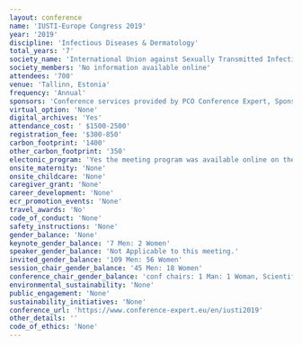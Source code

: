 ```yaml
---
layout: conference 
name: 'IUSTI-Europe Congress 2019'
year: '2019'
discipline: 'Infectious Diseases & Dermatology'
total_years: '7'
society_name: 'International Union against Sexually Transmitted Infections'
society_members: 'No information available online'
attendees: '700'
venue: 'Tallinn, Estonia'
frequency: 'Annual'
sponsors: 'Conference services provided by PCO Conference Expert, Sponsors: Bailleul Laboratories (http://bailleul.com/en/), Cepheid (https://www.cepheid.com/us//), Syn Lab (https://synlab.ee/), Abbott (https://www.abbott.com/), BD(https://www.bd.com/europe/), MSD(http://www.msd.com/),Roche (https://www.roche.com/). ViiV Healthcare(https://viivhealthcare.com/en-gb/), ECDC:European Center for Disease prevention and control (https://www.ecdc.europa.eu/en/home). '
virtual_option: 'None'
digital_archives: 'Yes'
attendance_cost: ' $1500-2500'
registration_fee: '$300-850'
carbon_footprint: '1400'
other_carbon_footprint: '350'
electonic_program: 'Yes the meeting program was available online on the conference website.'
onsite_maternity: 'None'
onsite_childcare: 'None'
caregiver_grant: 'None'
career_development: 'None'
ecr_promotion_events: 'None'
travel_awards: 'No'
code_of_conduct: 'None'
safety_instructions: 'None'
gender_balance: 'None'
keynote_gender_balance: '7 Men: 2 Women'
speaker_gender_balance: 'Not Applicable to this meeting.'
invited_gender_balance: '109 Men: 56 Women'
session_chair_gender_balance: '45 Men: 18 Women'
conference_chair_gender_balance: 'conf chairs: 1 Man: 1 Woman, Scientific committee: 13 Men: 4 Women, Organizing committee: 6 Men: 2 Women'
environmental_sustainability: 'None'
public_engagement: 'None'
sustainability_initiatives: 'None'
conference_url: 'https://www.conference-expert.eu/en/iusti2019'
other_details: ''
code_of_ethics: 'None'
---
```

